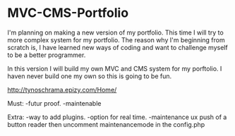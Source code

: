 # MVC-CMS-Portfolio
I'm planning on making a new version of my portfolio. This time I will try to more complex system for my portfolio. The reason why I'm beginning from scratch is, I have learned new ways of coding and want to challenge myself to be a better programmer.

In this version I will build my own MVC and CMS system for my porftolio. I haven never build one my own so this is going to be fun.

http://tynoschrama.epizy.com/Home/

Must:
-futur proof.
-maintenable


Extra:
-way to add plugins.
-option for real time.
-maintenance ux push of a button reader then uncomment maintenancemode in the config.php